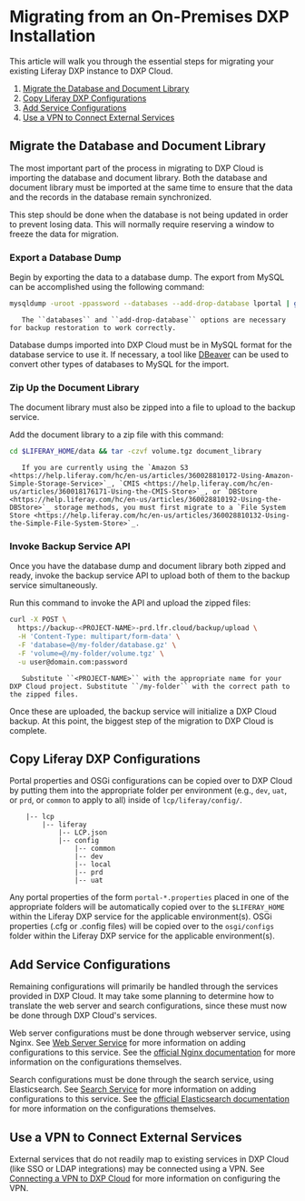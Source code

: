 # Migrating from an On-Premises DXP Installation

This article will walk you through the essential steps for migrating your existing Liferay DXP instance to DXP Cloud.

1. [Migrate the Database and Document Library](#migrate-the-database-and-document-library)
1. [Copy Liferay DXP Configurations](#copy-liferay-dxp-configurations)
1. [Add Service Configurations](#add-service-configurations)
1. [Use a VPN to Connect External Services](#use-a-vpn-to-connect-external-services)

## Migrate the Database and Document Library

The most important part of the process in migrating to DXP Cloud is importing the database and document library. Both the database and document library must be imported at the same time to ensure that the data and the records in the database remain synchronized.

This step should be done when the database is not being updated in order to prevent losing data. This will normally require reserving a window to freeze the data for migration. 

### Export a Database Dump

Begin by exporting the data to a database dump. The export from MySQL can be accomplished using the following command:

```bash
mysqldump -uroot -ppassword --databases --add-drop-database lportal | gzip -c | cat > database.gz
```

```important::
   The ``databases`` and ``add-drop-database`` options are necessary for backup restoration to work correctly.
```

Database dumps imported into DXP Cloud must be in MySQL format for the database service to use it. If necessary, a tool like [DBeaver](http://dbeaver.io) can be used to convert other types of databases to MySQL for the import.

### Zip Up the Document Library

The document library must also be zipped into a file to upload to the backup service.

Add the document library to a zip file with this command:

```bash
cd $LIFERAY_HOME/data && tar -czvf volume.tgz document_library
```

```important::
   If you are currently using the `Amazon S3 <https://help.liferay.com/hc/en-us/articles/360028810172-Using-Amazon-Simple-Storage-Service>`_, `CMIS <https://help.liferay.com/hc/en-us/articles/360018176171-Using-the-CMIS-Store>`_, or `DBStore <https://help.liferay.com/hc/en-us/articles/360028810192-Using-the-DBStore>`_ storage methods, you must first migrate to a `File System Store <https://help.liferay.com/hc/en-us/articles/360028810132-Using-the-Simple-File-System-Store>`_.
```

### Invoke Backup Service API

Once you have the database dump and document library both zipped and ready, invoke the backup service API to upload both of them to the backup service simultaneously.

Run this command to invoke the API and upload the zipped files:

```bash
curl -X POST \
  https://backup-<PROJECT-NAME>-prd.lfr.cloud/backup/upload \
  -H 'Content-Type: multipart/form-data' \
  -F 'database=@/my-folder/database.gz' \
  -F 'volume=@/my-folder/volume.tgz' \
  -u user@domain.com:password
```

```note::
   Substitute ``<PROJECT-NAME>`` with the appropriate name for your DXP Cloud project. Substitute ``/my-folder`` with the correct path to the zipped files.
```

Once these are uploaded, the backup service will initialize a DXP Cloud backup. At this point, the biggest step of the migration to DXP Cloud is complete.

## Copy Liferay DXP Configurations

Portal properties and OSGi configurations can be copied over to DXP Cloud by putting them into the appropriate folder per environment (e.g., `dev`, `uat`, or `prd`, or `common` to apply to all) inside of `lcp/liferay/config/`.

```
    |-- lcp
        |-- liferay
            |-- LCP.json
            |-- config
                |-- common
                |-- dev
                |-- local
                |-- prd
                |-- uat
```

Any portal properties of the form `portal-*.properties` placed in one of the appropriate folders will be automatically copied over to the `$LIFERAY_HOME` within the Liferay DXP service for the applicable environment(s). OSGi properties (.cfg or .config files) will be copied over to the `osgi/configs` folder within the Liferay DXP service for the applicable environment(s).

## Add Service Configurations

Remaining configurations will primarily be handled through the services provided in DXP Cloud. It may take some planning to determine how to translate the web server and search configurations, since these must now be done through DXP Cloud's services.

Web server configurations must be done through webserver service, using Nginx. See [Web Server Service](../platform-services/web-server-service.md) for more information on adding configurations to this service. See the [official Nginx documentation](https://docs.nginx.com/) for more information on the configurations themselves.

Search configurations must be done through the search service, using Elasticsearch. See [Search Service](../platform-services/search-service.md) for more information on adding configurations to this service. See the [official Elasticsearch documentation](https://www.elastic.co/guide/index.html) for more information on the configurations themselves.

## Use a VPN to Connect External Services

External services that do not readily map to existing services in DXP Cloud (like SSO or LDAP integrations) may be connected using a VPN. See [Connecting a VPN to DXP Cloud](../infrastructure-and-operations/networking/connecting-a-vpn-to-dxp-cloud.md) for more information on configuring the VPN.
